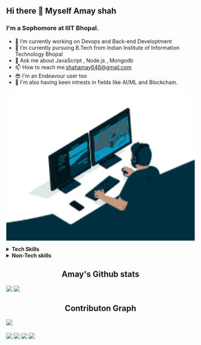 ### <h2>Hi there 👋 Myself Amay shah </h2>
<h3> I'm a Sophomore at IIIT Bhopal.</h3>






- 🔭 I’m currently working on Devops and Back-end Developtment
- 🌱 I’m currently pursuing B.Tech from Indian Institute of Information Technology Bhopal 
- 💬 Ask me about JavaScript , Node.js , Mongodb
- 📫 How to reach me:shahamay646@gmail.com 
- 😎 I'm an Endeavour user too
- 🤩 I'm also having keen intrests in fields like AI/ML and Blockchain. 



<span align="center" ><img src="coding.gif" align ="center" height="400px" width="600px" padding="40 40 px"></span>
<details>
<summary align="left"><b>Tech Skills</b></summary>
<br>
  Front-End : <div>
    <img src="https://github.com/devicons/devicon/blob/master/icons/html5/html5-original.svg" title="HTML5" alt="HTML" width="40" height="40"/>&nbsp;
    <img src = "https://github.com/devicons/devicon/blob/master/icons/css3/css3-original.svg" title="CSS3" alt="CSS" width="40" height="40"/>&nbsp;
       <img src = "https://github.com/devicons/devicon/tree/master/icons/javascript" title="" alt="" width="40" height="40"/>&nbsp;
  
    </div>
  
<br>
  Back-End : <div> 
   <img src = "https://github.com/devicons/devicon/tree/master/icons/nodejs" title="" alt="" width="40" height="40"/>&nbsp;
   <img src = "https://github.com/devicons/devicon/tree/master/icons/express" title="" alt="" width="40" height="40"/>&nbsp;
   <img src = "https://github.com/devicons/devicon/tree/master/icons/mongodb" title="" alt="" width="40" height="40"/>&nbsp;
   <img src = "https://github.com/devicons/devicon/tree/master/icons/flask" title="" alt="" width="40" height="40"/>&nbsp;
    <img src = "" title="" alt="" width="40" height="40"/>&nbsp;
    <img src = "" title="" alt="" width="40" height="40"/>&nbsp;
  
  </div>
<br>
   <img src = "" title="" alt="" width="40" height="40"/>&nbsp;
<br>
   <img src = "" title="" alt="" width="40" height="40"/>&nbsp;
<br>
   <img src = "" title="" alt="" width="40" height="40"/>&nbsp;
<br>
   DevOps skills : 
   <img src = "" title="" alt="" width="40" height="40"/>&nbsp;
   <img src = "" title="" alt="" width="40" height="40"/>&nbsp;
   <img src = "" title="" alt="" width="40" height="40"/>&nbsp;
   <img src = "" title="" alt="" width="40" height="40"/>&nbsp;
</details>
<details>
<summary><b>Non-Tech skills</b></summary>
<br>
Leadership Ability
<br>
Communication Skills
</details>
<h2 align="center"><b>Amay's Github stats</b></h2>
<span><img src ="https://github-readme-stats.vercel.app/api?username=Annoyshah"></span> <span><img src="https://github-readme-streak-stats.herokuapp.com/?user=Annoyshah&theme=dark"></span>

<!-- <h2><b>Wakatime Stats</b></h2>
<img src="https://github-readme-stats.vercel.app/api/wakatime?username=Annoyshah"> -->
<h2 align="Center">Contributon Graph</h2>
<div><img src="https://activity-graph.herokuapp.com/graph?username=Annoyshah&theme=dracula"></div>
<br/>

<div><img src ="https://img.shields.io/github/commit-activity/m/Annoyshah/Annoyshah">
  <img src="https://img.shields.io/github/followers/Annoyshah?style=social">
  <img src="https://img.shields.io/twitter/url?style=social&url=https%3A%2F%2Ftwitter.com%2FShah7Amay%3Ft%3D-EWskL_btTv3sZo17npzfw%26s%3D09">
<img src="https://img.shields.io/reddit/user-karma/combined/Annoyshah0612?style=social"</div>
  
  </div>
 

          
          
          

